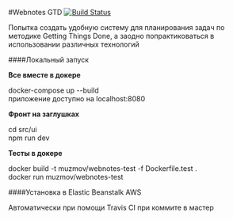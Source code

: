 #Webnotes GTD [![Build Status](https://travis-ci.org/muzmov/webnotes.svg?branch=master)](https://travis-ci.org/muzmov/webnotes)

Попытка создать удобную систему для планирования задач по методике Getting Things Done, а заодно попрактиковаться в использовании различных технологий

####Локальный запуск

**Все вместе в докере** 

docker-compose up --build  
приложение доступно на localhost:8080


**Фронт на заглушках**

cd src/ui  
npm run dev 

**Тесты в докере**

docker build -t muzmov/webnotes-test -f Dockerfile.test .  
docker run muzmov/webnotes-test

####Установка в Elastic Beanstalk AWS

Автоматически при помощи Travis CI при коммите в мастер